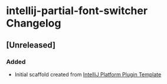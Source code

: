 <!-- Keep a Changelog guide -> https://keepachangelog.com -->

# intellij-partial-font-switcher Changelog

## [Unreleased]
### Added
- Initial scaffold created from [IntelliJ Platform Plugin Template](https://github.com/JetBrains/intellij-platform-plugin-template)
